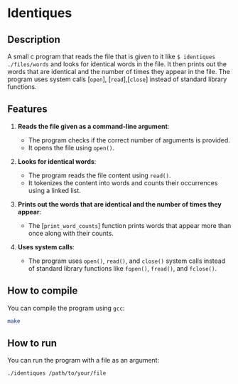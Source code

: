 # Identiques

## Description

A small c program that reads the file that is given to it like `$ identiques ./files/words` and looks for identical words in the file. It then prints out the words that are identical and the number of times they appear in the file. The program uses system calls [`open`], [`read`],[`close`] instead of standard library functions.

## Features

1. **Reads the file given as a command-line argument**:
   - The program checks if the correct number of arguments is provided.
   - It opens the file using `open()`.

2. **Looks for identical words**:
   - The program reads the file content using `read()`.
   - It tokenizes the content into words and counts their occurrences using a linked list.

3. **Prints out the words that are identical and the number of times they appear**:
   - The [`print_word_counts`] function prints words that appear more than once along with their counts.

4. **Uses system calls**:
   - The program uses `open()`, `read()`, and `close()` system calls instead of standard library functions like `fopen()`, `fread()`, and `fclose()`.

## How to compile

You can compile the program using `gcc`:

```sh
make
```

## How to run

You can run the program with a file as an argument:

```sh
./identiques /path/to/your/file
```

